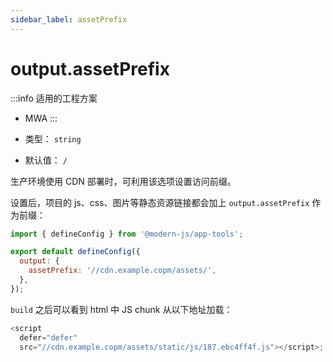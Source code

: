 ```yaml
---
sidebar_label: assetPrefix
---
```


# output.assetPrefix

:::info 适用的工程方案
* MWA
:::

* 类型： `string`
* 默认值： `/`


生产环境使用 CDN 部署时，可利用该选项设置访问前缀。

设置后，项目的 js、css、图片等静态资源链接都会加上 `output.assetPrefix` 作为前缀：

```javascript title="modern.config.js"
import { defineConfig } from '@modern-js/app-tools';

export default defineConfig({
  output: {
    assetPrefix: '//cdn.example.copm/assets/',
  },
});
```

`build` 之后可以看到 html 中 JS chunk 从以下地址加载：

```javascript
<script
  defer="defer"
  src="//cdn.example.copm/assets/static/js/187.ebc4ff4f.js"></script>;
```


